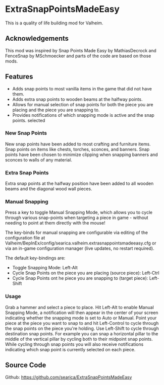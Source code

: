 # ExtraSnapPointsMadeEasy
This is a quality of life building mod for Valheim.

## Acknowledgements
This mod was inspired by Snap Points Made Easy by MathiasDecrock and FenceSnap by MSchmoecker and parts of the code are based on those mods.

## Features
- Adds snap points to most vanilla items in the game that did not have them.
- Adds extra snap points to wooden beams at the halfway points.
- Allows for manual selection of snap points for both the piece you are placing and the piece you are snapping to.
- Provides notifications of which snapping mode is active and the snap points. selected

### New Snap Points
New snap points have been added to most crafting and furniture items. Snap points on items like chests, torches, sconces, and banners. Snap points have been chosen to minimize clipping when snapping banners and sconces to walls of any material.

### Extra Snap Points
Extra snap points at the halfway position have been added to all wooden beams and the diagonal wood wall pieces.

### Manual Snapping
Press a key to toggle Manual Snapping Mode, which allows you to cycle through various snap-points when targeting a piece in game - without needing to point at them directly with the mouse!

The key-binds for manual snapping are configurable via editing of the configuration file at Valheim/BepInEx/config/searica.valheim.extrasnappointsmadeeasy.cfg or via an in-game configuration manager (live updates, no restart required).

The default key-bindings are:
- Toggle Snapping Mode: Left-Alt
- Cycle Snap Points on the piece you are placing (source piece): Left-Ctrl
- Cycle Snap Points ont he piece you are snapping to (target piece): Left-Shift

### Usage
Grab a hammer and select a piece to place. Hit Left-Alt to enable Manual Snapping Mode, a notification will then appear in the center of your screen indicating whether the snapping mode is set to Auto or Manual. Point your piece at the piece you want to snap to and hit Left-Control to cycle through the snap points on the piece you're holding. Use Left-Shift to cycle through destination snap points. For example you can snap a horizontal pillar to the middle of the vertical pillar by cycling both to their midpoint snap points. While cycling through snap points you will also receive notifications indicating which snap point is currently selected on each piece.

## Source Code
Github: https://github.com/searica/ExtraSnapPointsMadeEasy
